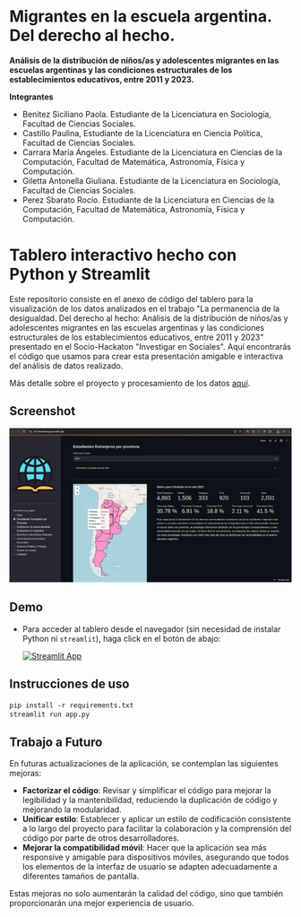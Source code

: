 # Migrantes en la escuela argentina. Del derecho al hecho.
**Análisis de la distribución de niños/as y adolescentes migrantes en las escuelas argentinas y las condiciones estructurales de los establecimientos educativos, entre 2011 y 2023.**

**Integrantes**

- Benitez Siciliano Paola. Estudiante de la Licenciatura en Sociología, Facultad de Ciencias Sociales.
- Castillo Paulina, Estudiante de la Licenciatura en Ciencia Política, Facultad de Ciencias Sociales.
- Carrara María Ángeles. Estudiante de la Licenciatura en Ciencias de la Computación, Facultad de Matemática, Astronomía, Física y Computación.
- Giletta Antonella Giuliana. Estudiante de la Licenciatura en Sociología, Facultad de Ciencias Sociales.
- Perez Sbarato Rocío. Estudiante de la Licenciatura en Ciencias de la Computación, Facultad de Matemática, Astronomía, Física y Computación.

# Tablero interactivo hecho con Python y Streamlit

Este repositorio consiste en el anexo de código del tablero para la visualización de los datos analizados en el trabajo "La permanencia de la desigualdad. Del derecho al hecho: Análisis de la distribución de niños/as y adolescentes migrantes en las escuelas argentinas y las condiciones estructurales de los establecimientos educativos, entre 2011 y 2023" presentado en el Socio-Hackaton "Investigar en Sociales". Aquí encontrarás el código que usamos para crear esta presentación amigable e interactiva del análisis de datos realizado. 

Más detalle sobre el proyecto y procesamiento de los datos [aquí](https://github.com/rocio-perez-sbarato/SocioHackaton). 

## Screenshot
![Screenshot](Screenshot.png)

## Demo 

- Para acceder al tablero desde el navegador (sin necesidad de instalar Python ni `streamlit`), haga click en el botón de abajo: 
  
  [![Streamlit App](https://static.streamlit.io/badges/streamlit_badge_black_white.svg)](https://sociohackatonapp.streamlit.app/)

## Instrucciones de uso

```
pip install -r requirements.txt
streamlit run app.py
```

## Trabajo a Futuro

En futuras actualizaciones de la aplicación, se contemplan las siguientes mejoras:

- **Factorizar el código**: Revisar y simplificar el código para mejorar la legibilidad y la mantenibilidad, reduciendo la duplicación de código y mejorando la modularidad.
- **Unificar estilo**: Establecer y aplicar un estilo de codificación consistente a lo largo del proyecto para facilitar la colaboración y la comprensión del código por parte de otros desarrolladores.
- **Mejorar la compatibilidad móvil**: Hacer que la aplicación sea más responsive y amigable para dispositivos móviles, asegurando que todos los elementos de la interfaz de usuario se adapten adecuadamente a diferentes tamaños de pantalla.

Estas mejoras no solo aumentarán la calidad del código, sino que también proporcionarán una mejor experiencia de usuario.
